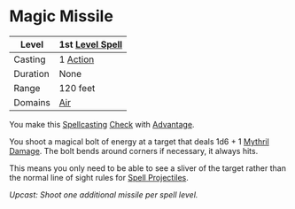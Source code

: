 # Magic Missile

| Level    | 1st [Level Spell](../../../Spell%20Level.md)                                           |
| -------- | --------------------------------------------------- |
| Casting  | 1 [Action](../../../../Game%20Procedures/Action.md) |
| Duration | None                                                |
| Range    | 120 feet                                            |
| Domains  | [Air](../../../Spell%20Domains/Air.md)              |

You make this [Spellcasting](../../../Spellcasting.md) [Check](../../../../Game%20Procedures/Check.md) with [Advantage](../../../../Game%20Procedures/Dice%20Rolls/Advantage.md).

You shoot a magical bolt of energy at a target that deals 1d6 + 1 [Mythril Damage](../../../../Damage%20Types/Mythril%20Damage.md). The bolt bends around corners if necessary, it always hits.

This means you only need to be able to see a sliver of the target rather than the normal line of sight rules for [Spell Projectiles](../../../Spellcasting.md#Spell%20Range).

*Upcast: Shoot one additional missile per spell level.*